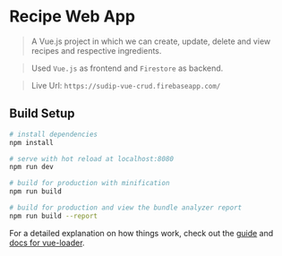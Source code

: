 # Recipe Web App

> A Vue.js project in which we can create, update, delete and view recipes and respective ingredients.

> Used ```Vue.js``` as frontend and ```Firestore``` as backend.

> Live Url: ```https://sudip-vue-crud.firebaseapp.com/```

## Build Setup

``` bash
# install dependencies
npm install

# serve with hot reload at localhost:8080
npm run dev

# build for production with minification
npm run build

# build for production and view the bundle analyzer report
npm run build --report
```

For a detailed explanation on how things work, check out the [guide](http://vuejs-templates.github.io/webpack/) and [docs for vue-loader](http://vuejs.github.io/vue-loader).

